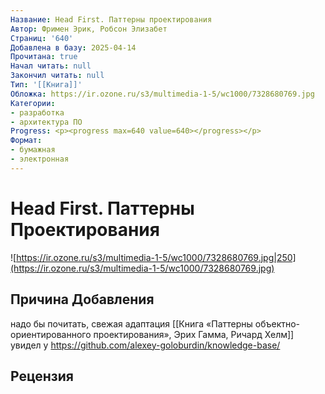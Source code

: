 ```yaml
---
Название: Head First. Паттерны проектирования
Автор: Фримен Эрик, Робсон Элизабет
Страниц: '640'
Добавлена в базу: 2025-04-14
Прочитана: true
Начал читать: null
Закончил читать: null
Тип: '[[Книга]]'
Обложка: https://ir.ozone.ru/s3/multimedia-1-5/wc1000/7328680769.jpg
Категории:
- разработка
- архитектура ПО
Progress: <p><progress max=640 value=640></progress></p>
Формат:
- бумажная
- электронная
---
```

# Head First. Паттерны Проектирования

![https://ir.ozone.ru/s3/multimedia-1-5/wc1000/7328680769.jpg|250](https://ir.ozone.ru/s3/multimedia-1-5/wc1000/7328680769.jpg)

## Причина Добавления

надо бы почитать, свежая адаптация [[Книга «Паттерны объектно-ориентированного проектирования», Эрих Гамма, Ричард Хелм]]
увидел у https://github.com/alexey-goloburdin/knowledge-base/

## Рецензия


